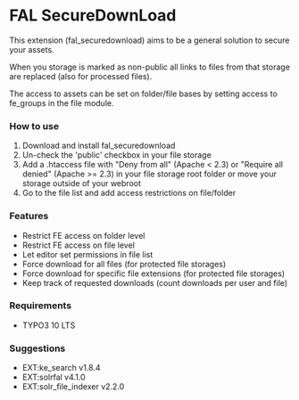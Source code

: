 FAL SecureDownLoad
===

This extension (fal_securedownload) aims to be a general solution to secure your assets.

When you storage is marked as non-public all links to files from that storage are replaced (also for processed files).

The access to assets can be set on folder/file bases by setting access to fe_groups in the file module.

### How to use

1. Download and install fal_securedownload
2. Un-check the 'public' checkbox in your file storage
3. Add a .htaccess file with "Deny from all" (Apache < 2.3) or "Require all denied" (Apache >= 2.3) in your file storage root folder or move your storage outside of your webroot
4. Go to the file list and add access restrictions on file/folder

### Features

- Restrict FE access on folder level
- Restrict FE access on file level
- Let editor set permissions in file list
- Force download for all files (for protected file storages)
- Force download for specific file extensions (for protected file storages)
- Keep track of requested downloads (count downloads per user and file)

### Requirements
- TYPO3 10 LTS

### Suggestions
- EXT:ke_search v1.8.4
- EXT:solrfal v4.1.0
- EXT:solr_file_indexer v2.2.0
